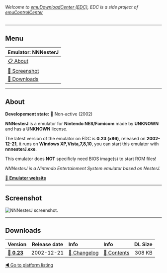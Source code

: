 ###### Welcome to [emuDownloadCenter (EDC)](https://github.com/PhoenixInteractiveNL/emuDownloadCenter/wiki/), EDC is a side project of [emuControlCenter](https://github.com/PhoenixInteractiveNL/emuControlCenter/wiki/)
***
## Menu
| **Emulator: NNNesterJ** |
|:---------|
| [:clipboard: About](#about) |
| [:sunrise: Screenshot](#screenshot) |
| [:floppy_disk: Downloads](#downloads) |
***
## About
**Developement state:** :red_circle: Non-active (2002)

**NNNesterJ** is a emulator for **Nintendo NES/Famicom** made by **UNKNOWN** and has a **UNKNOWN** license.

The latest version of the emulator on EDC is **0.23 (x86)**, released on **2002-12-21**, it runs on **Windows XP,Vista,7,8,10**, you can start this emulator with **nnnesterJ.exe**.

This emulator does **NOT** specificly need BIOS image(s) to start ROM files!

_NNNesterJ is a Nintendo Entertainment System emulator based on NesterJ._

[:link: **Emulator website**](http://www.emulation9.com/nnnesterj)
***
## Screenshot
![](https://raw.githubusercontent.com/PhoenixInteractiveNL/emuDownloadCenter/master/hooks/nnnesterj/screen.jpg "NNNesterJ screenshot.")
***
## Downloads
| Version  | Release date  | Info       | Info       | DL Size    |
|:---------|:-------------:|:-----------|:-----------|-----------:|
| [:floppy_disk: **0.23**](https://github.com/PhoenixInteractiveNL/edc-repo0004/raw/master/nnnesterj/0.23.7z) | 2002-12-21 | [:page_facing_up: Changelog](https://github.com/PhoenixInteractiveNL/edc-repo0004/blob/master/nnnesterj/0.23_changelog.txt) | [:mag_right: Contents](https://github.com/PhoenixInteractiveNL/edc-repo0004/blob/master/nnnesterj/0.23_contents.txt) | 308 KB |

[:arrow_backward: Go to platform listing](https://github.com/PhoenixInteractiveNL/emuDownloadCenter/wiki/EDC-Platform-List)
